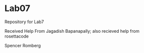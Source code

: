 # Lab07
Repository for Lab7


Received Help From Jagadish Bapanapally; also recieved help from rosettacode

Spencer Romberg

